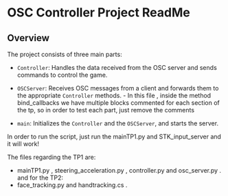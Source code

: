 # OSC Controller Project ReadMe

## Overview

The project consists of three main parts:

- `Controller`: Handles the data received from the OSC server and sends commands to control the game.
- `OSCServer`: Receives OSC messages from a client and forwards them to the appropriate `Controller` methods. - In this file , inside the method bind_callbacks we have multiple blocks commented for each section of the tp, so in order to test each part, just remove the comments

- `main`: Initializes the `Controller` and the `OSCServer`, and starts the server.

In order to run the script, just run the mainTP1.py and STK_input_server and it will work!

The files regarding the TP1 are:

- mainTP1.py , steering_acceleration.py , controller.py and osc_server.py .
  and for the TP2:
- face_tracking.py and handtracking.cs .
